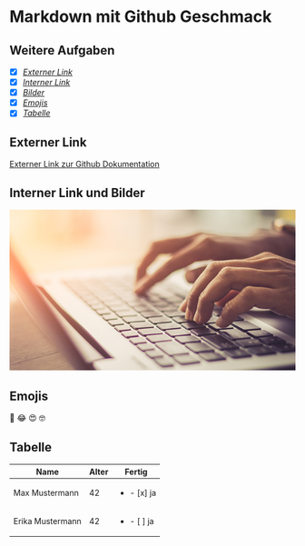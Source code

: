 # Markdown mit Github Geschmack
## Weitere Aufgaben

- [x] [*Externer Link*](#externer-link)
- [x] [*Interner Link*](#interner-link-und-bilder)
- [x] [*Bilder*](#interner-link-und-bilder)
- [x] [*Emojis*](#emojis)
- [x] [*Tabelle*](#tabelle)

## Externer Link
[Externer Link zur Github Dokumentation](https://docs.github.com/de)

## Interner Link und Bilder
![Interner Link](/image/authoring.jpg)

## Emojis
:rofl: 	:joy: :heart_eyes: :nerd_face:

## Tabelle
 **Name**          | **Alter** | **Fertig** 
 ------------------|-----------|------------
Max Mustermann     |42         |<ul><li>- [x] ja</li></ul>
Erika Mustermann   |42         |<ul><li>- [ ] ja</li></ul>
